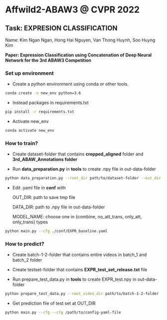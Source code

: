 
#  Affwild2-ABAW3 @ CVPR 2022
## Task: EXPRESION CLASSIFICATION

Name: Kim Ngan Ngan, Hong Hai Nguyen, Van Thong Huynh, Soo Huyng Kim

**Paper: Expression Classification using Concatenation of Deep Neural Network for the 3rd ABAW3 Competition**


### Set up environment
+ Create a python environment using conda or other tools.
```bash
conda create -n new_env python=3.6
```
+ Instead packages in requirements.txt
```bash
pip install -r requirements.txt
```
+ Activate new_env
```bash
conda activate new_env
```
### How to train?
+  Create dataset-folder that contains **cropped_aligned** folder and **3rd_ABAW_Annotations folder**

+  Run **data_preparation.py** in **tools** to create .npy file in out-data-folder
```bash
python data_preparation.py --root_dir path/to/dataset-folder --out_dir path/to/out-data-folder
```
+  Edit .yaml file in **conf** with

    OUT_DIR: path to save tmp file

    DATA_DIR: path to .npy file in out-data-folder

    MODEL_NAME: choose one in {combine, no_att_trans, only_att, only_trans} types
```bash
python main.py --cfg ./conf/EXPR_baseline.yaml
```

### How to predict?

+  Create batch-1-2-folder that contains entire videos in batch_1 and batch_2 folder

+  Create testset-folder that contains **EXPR_test_set_release.txt** file

+  Run prepare_test_data.py in **tools** to create EXPR_test.npy in out-data-folder
```bash
python prepare_test_data.py --root_video_dir path/to/batch-1-2-folder --dataset_dir path/to/out-data-folder
```
+  Get prediction file of test set at OUT_DIR
```bash
python main.py --cfg --cfg /path/to/config-yaml-file
```


